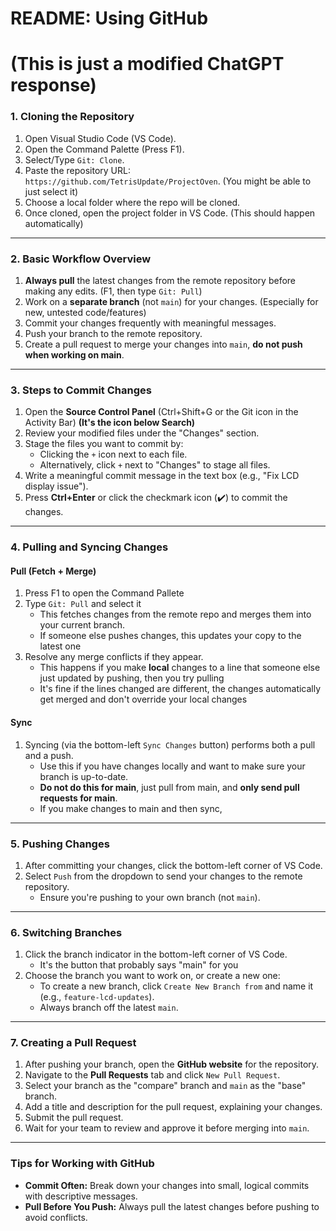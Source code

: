 # README: Using GitHub
# (This is just a modified ChatGPT response)


### **1. Cloning the Repository**

1. Open Visual Studio Code (VS Code).
2. Open the Command Palette (Press F1).
3. Select/Type `Git: Clone`.
4. Paste the repository URL: `https://github.com/TetrisUpdate/ProjectOven`. (You might be able to just select it)
5. Choose a local folder where the repo will be cloned.
6. Once cloned, open the project folder in VS Code. (This should happen automatically)

---

### **2. Basic Workflow Overview**

1. **Always pull** the latest changes from the remote repository before making any edits. (F1, then type `Git: Pull`)
2. Work on a **separate branch** (not `main`) for your changes. (Especially for new, untested code/features)
3. Commit your changes frequently with meaningful messages.
4. Push your branch to the remote repository.
5. Create a pull request to merge your changes into `main`, **do not push when working on main**.

---

### **3. Steps to Commit Changes**

1. Open the **Source Control Panel** (Ctrl+Shift+G or the Git icon in the Activity Bar) **(It's the icon below Search)**
2. Review your modified files under the "Changes" section.
3. Stage the files you want to commit by:
   - Clicking the `+` icon next to each file.
   - Alternatively, click `+` next to "Changes" to stage all files.
4. Write a meaningful commit message in the text box (e.g., "Fix LCD display issue").
5. Press **Ctrl+Enter** or click the checkmark icon (✔️) to commit the changes.

---

### **4. Pulling and Syncing Changes**

#### **Pull (Fetch + Merge)**

1. Press F1 to open the Command Pallete
2. Type `Git: Pull` and select it
   - This fetches changes from the remote repo and merges them into your current branch.
   - If someone else pushes changes, this updates your copy to the latest one 
3. Resolve any merge conflicts if they appear.
    - This happens if you make **local** changes to a line that someone else just updated by pushing, then you try pulling
    - It's fine if the lines changed are different, the changes automatically get merged and don't override your local changes

#### **Sync**

1. Syncing (via the bottom-left `Sync Changes` button) performs both a pull and a push.
   - Use this if you have changes locally and want to make sure your branch is up-to-date.
   - **Do not do this for main**, just pull from main, and **only send pull requests for main**.
   - If you make changes to main and then sync, 

---

### **5. Pushing Changes**

1. After committing your changes, click the bottom-left corner of VS Code.
2. Select `Push` from the dropdown to send your changes to the remote repository.
   - Ensure you're pushing to your own branch (not `main`).

---

### **6. Switching Branches**

1. Click the branch indicator in the bottom-left corner of VS Code.
   - It's the button that probably says "main" for you
2. Choose the branch you want to work on, or create a new one:
   - To create a new branch, click `Create New Branch from` and name it (e.g., `feature-lcd-updates`).
   - Always branch off the latest `main`.

---

### **7. Creating a Pull Request**

1. After pushing your branch, open the **GitHub website** for the repository.
2. Navigate to the **Pull Requests** tab and click `New Pull Request`.
3. Select your branch as the "compare" branch and `main` as the "base" branch.
4. Add a title and description for the pull request, explaining your changes.
5. Submit the pull request.
6. Wait for your team to review and approve it before merging into `main`.

---

### **Tips for Working with GitHub**

- **Commit Often:** Break down your changes into small, logical commits with descriptive messages.
- **Pull Before You Push:** Always pull the latest changes before pushing to avoid conflicts.